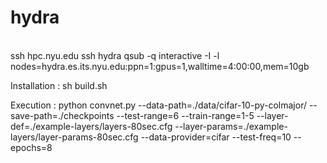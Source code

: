 hydra
=====
<br/>
ssh hpc.nyu.edu
ssh hydra
qsub -q interactive -I -l nodes=hydra.es.its.nyu.edu:ppn=1:gpus=1,walltime=4:00:00,mem=10gb

Installation : sh build.sh <br/>

Execution : python convnet.py --data-path=./data/cifar-10-py-colmajor/ --save-path=./checkpoints --test-range=6 --train-range=1-5 --layer-def=./example-layers/layers-80sec.cfg --layer-params=./example-layers/layer-params-80sec.cfg --data-provider=cifar --test-freq=10 --epochs=8

